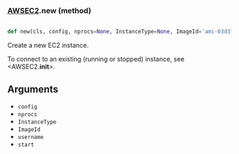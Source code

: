 ### [AWSEC2](AWSEC2.md).new (method)


```py

def new(cls, config, nprocs=None, InstanceType=None, ImageId='ami-03d315ad33b9d49c4', username='ubuntu', start=False)

```



Create a new EC2 instance.

To connect to an existing (running or stopped) instance, see &lt;AWSEC2.__init__&gt;.

Arguments
------------
* `config`
* `nprocs`
* `InstanceType`
* `ImageId`
* `username`
* `start`

